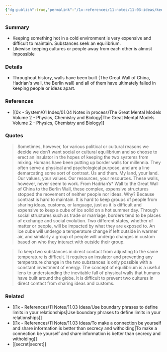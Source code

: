 ```yaml
---
{"dg-publish":true,"permalink":"/1x-references/11-notes/11-03-ideas/keeping-things-isolated-from-each-other-is-exceedingly-difficult/","title":"Keeping things isolated from each other is exceedingly difficult","created":"2025-04-19T12:09:37.688+03:00","updated":"2025-04-19T20:40:09.153+03:00"}
---
```



### Summary
- Keeping something hot in a cold environment is very expensive and difficult to maintain. Substances seek an equilibrium.
- Likewise keeping cultures or people away from each other is almost impossible

### Details
- Throughout history, walls have been built (The Great Wall of China, Hadrian's wall, the Berlin wall) and all of them have ultimately failed in keeping people or ideas apart.

### References
- [[0x - System/01 Index/01.04 Notes in process/The Great Mental Models Volume 2 - Physics, Chemistry and Biology\|The Great Mental Models Volume 2 - Physics, Chemistry and Biology]]

### Quotes
> Sometimes, however, for various political or cultural reasons we decide we don’t want social or cultural equilibrium and so choose to erect an insulator in the hopes of keeping the two systems from mixing. Humans have been putting up border walls for millennia. They often serve a physical and psychological purpose, and are a line demarcating some sort of contrast. Us and them. My land, your land. Our values, your values. Our resources, your resources. These walls, however, never seem to work. From Hadrian’s* Wall to the Great Wall of China to the Berlin Wall, these complex, expensive structures stopped the movement of neither people nor ideas. Why? Because contrast is hard to maintain. It is hard to keep groups of people from sharing ideas, customs, or language, just as it is difficult and expensive to keep a cube of ice solid on a hot summer day. Through social structures such as trade or marriage, borders tend to be places of exchange and social evolution. Two different states, whether of matter or people, will be impacted by what they are exposed to. An ice cube will undergo a temperature change if left outside in warmer air, and similarly a group of people will undergo changes in custom based on who they interact with outside their group.

 > To keep two substances in direct contact from adjusting to the same temperature is difficult. It requires an insulator and preventing any temperature change in the two substances is only possible with a constant investment of energy. The concept of equilibrium is a useful lens to understanding the inevitable fall of physical walls that humans have built around the globe. It is difficult to prevent two cultures in direct contact from sharing ideas and customs.

### Related
- [[1x - References/11 Notes/11.03 Ideas/Use boundary phrases to define limits in your relationships\|Use boundary phrases to define limits in your relationships]]
- [[1x - References/11 Notes/11.03 Ideas/To make a connection be yourself and share information is better than secrecy and witholding\|To make a connection be yourself and share information is better than secrecy and witholding]]
- [[secret\|secret]]